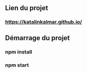 ## Lien du projet
### https://katalinkalmar.github.io/

## Démarrage du projet

### npm install

### npm start
